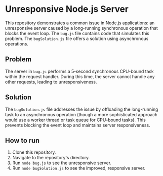 # Unresponsive Node.js Server

This repository demonstrates a common issue in Node.js applications: an unresponsive server caused by a long-running synchronous operation that blocks the event loop.  The `bug.js` file contains code that simulates this problem.  The `bugSolution.js` file offers a solution using asynchronous operations.

## Problem

The server in `bug.js` performs a 5-second synchronous CPU-bound task within the request handler.  During this time, the server cannot handle any other requests, leading to unresponsiveness.

## Solution

The `bugSolution.js` file addresses the issue by offloading the long-running task to an asynchronous operation (though a more sophisticated approach would use a worker thread or task queue for CPU-bound tasks).  This prevents blocking the event loop and maintains server responsiveness.

## How to run

1. Clone this repository.
2. Navigate to the repository's directory.
3. Run `node bug.js` to see the unresponsive server.
4. Run `node bugSolution.js` to see the improved, responsive server.